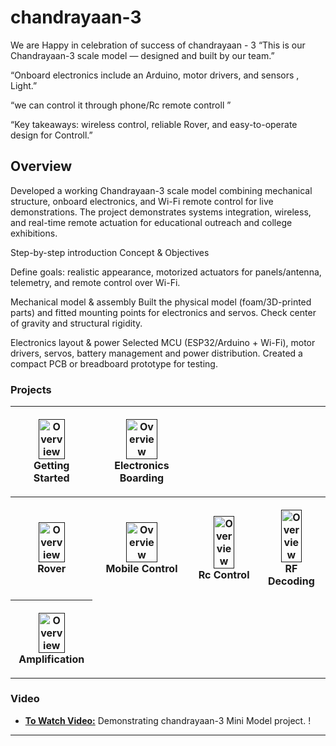 # chandrayaan-3

We are Happy in celebration of success of chandrayaan - 3
“This is our Chandrayaan-3 scale model — designed and built by our team.”

“Onboard electronics include an Arduino, motor drivers, and sensors , Light.”

“we can control it through phone/Rc remote controll ”

“Key takeaways: wireless control, reliable Rover, and easy-to-operate design for Controll.”

## Overview

Developed a working Chandrayaan-3 scale model combining mechanical structure, onboard electronics, and Wi-Fi remote control for live demonstrations. The project demonstrates systems integration, wireless, and real-time remote actuation for educational outreach and college exhibitions.

Step-by-step introduction 
Concept & Objectives

Define goals: realistic appearance, motorized actuators for panels/antenna, telemetry, and remote control over Wi-Fi.

Mechanical model & assembly
Built the physical model (foam/3D-printed parts) and fitted mounting points for electronics and servos. Check center of gravity and structural rigidity.

Electronics layout & power
Selected MCU (ESP32/Arduino + Wi-Fi), motor drivers, servos, battery management and power distribution. Created a compact PCB or breadboard prototype for testing.


### Projects

<table style="width:100%">
  <tr>
    <th>
      <p align="center">
           <a href=""><img src="./img/img1" alt="Overview" width="60%" height="60%"></a>
           <br>Getting Started
           <br>
      </p>
    </th>
        <th><p align="center">
           <a href=""><img src="./img/img2" alt="Overview" width="60%" height="60%"></a>
           <br>Electronics Boarding
           <br>
        </p>
    </th>
   
  </tr>
  <tr>
  </th>
        <th><p align="center">
           <a href=""><img src="./img/img3" alt="Overview" width="60%" height="60%"></a>
           <br>Rover
           <br>
        </p>
    </th>
    <th><p align="center">
           <a href=""><img src="./img/img4" alt="Overview" width="60%" height="60%"></a>
           <br>Mobile Control
           <br>
        </p>
    </th>
    <th><p align="center">
           <a href=""><img src="./img/img5" alt="Overview" width="60%" height="60%"></a>
           <br>Rc Control
           <br>
        </p>
    </th>
    <th><p align="center">
           <a href=""><img src="./img/img6" alt="Overview" width="60%" height="60%"></a>
           <br>RF Decoding
           <br>
        </p>
    </th>
  </tr>
  <tr>
    <th><p align="center">
           <a href=""><img src="./img/img7" alt="Overview" width="60%" height="60%"></a>
           <br>Amplification
           <br>
        </p>
    </th>
    
  </tr>
</table>

### Video
- [**To Watch Video:**]() Demonstrating chandrayaan-3 Mini Model project.
!
--- 